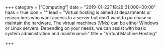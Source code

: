+++
category = ["Computing"]
date = "2019-01-22T18:29:31.000+00:00"
haas = true
icon = ""
lead = "Virtual hosting is aimed at departments or researchers who want access to a server but don't want to purchase or maintain the hardware. The virtual machines (VMs) can be either Windows or Linux servers. Depending on your needs, we can assist with basic system administration and maintenance."
title = "Virtual Machine Hosting"

+++

